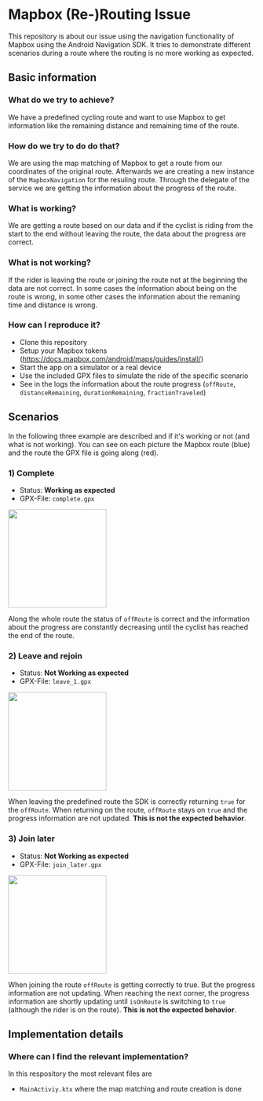 # Mapbox (Re-)Routing Issue

This repository is about our issue using the navigation functionality of Mapbox using the Android Navigation SDK. It tries to demonstrate different scenarios during a route where the routing is no more working as expected.

## Basic information

### What do we try to achieve?
We have a predefined cycling route and want to use Mapbox to get information like the remaining distance and remaining time of the route.

### How do we try to do do that?

We are using the map matching of Mapbox to get a route from our coordinates of the original route. Afterwards we are creating a new instance of the `MapboxNavigation` for the resuling route. Through the delegate of the service we are getting the information about the progress of the route.

### What is working?

We are getting a route based on our data and if the cyclist is riding from the start to the end without leaving the route, the data about the progress are correct.

### What is not working?

If the rider is leaving the route or joining the route not at the beginning the data are not correct. In some cases the information about being on the route is wrong, in some other cases the information about the remaning time and distance is wrong.

### How can I reproduce it?

- Clone this repository
- Setup your Mapbox tokens (https://docs.mapbox.com/android/maps/guides/install/)
- Start the app on a simulator or a real device
- Use the included GPX files to simulate the ride of the specific scenario
- See in the logs the information about the route progress (`offRoute`, `distanceRemaining`, `durationRemaining`, `fractionTraveled`)

## Scenarios

In the following three example are described and if it's working or not (and what is not working). You can see on each picture the Mapbox route (blue) and the route the GPX file is going along (red).

### 1) Complete

- Status: **Working as expected**
- GPX-File: `complete.gpx`

<img src="./MapboxRoutingIssue/documentation/complete.jpg" alt="" width="200">

Along the whole route the status of `offRoute` is correct and the information about the progress are constantly decreasing until the cyclist has reached the end of the route.

### 2) Leave and rejoin

- Status: **Not Working as expected**
- GPX-File: `leave_1.gpx`

<img src="./MapboxRoutingIssue/documentation/leave_1.png" alt="" width="200">

When leaving the predefined route the SDK is correctly returning `true` for the `offRoute`. When returning on the route, `offRoute` stays on `true` and the progress information are not updated. **This is not the expected behavior**.

### 3) Join later

- Status: **Not Working as expected**
- GPX-File: `join_later.gpx`

<img src="./MapboxRoutingIssue/documentation/join_later.png" alt="" width="200">

When joining the route `offRoute` is getting correctly to true. But the progress information are not updating. When reaching the next corner, the progress information are shortly updating until `isOnRoute` is switching to `true` (although the rider is on the route). **This is not the expected behavior**.

## Implementation details

### Where can I find the relevant implementation?
In this respository the most relevant files are 

- `MainActiviy.ktx` where the map matching and route creation is done
